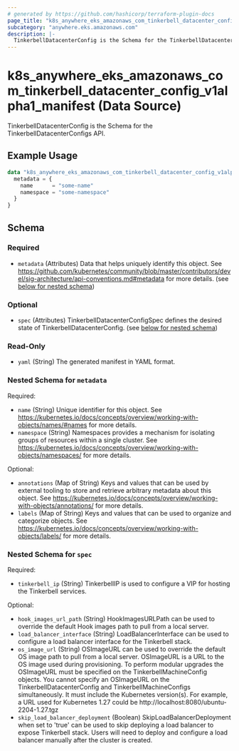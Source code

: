 ```yaml
---
# generated by https://github.com/hashicorp/terraform-plugin-docs
page_title: "k8s_anywhere_eks_amazonaws_com_tinkerbell_datacenter_config_v1alpha1_manifest Data Source - terraform-provider-k8s"
subcategory: "anywhere.eks.amazonaws.com"
description: |-
  TinkerbellDatacenterConfig is the Schema for the TinkerbellDatacenterConfigs API.
---
```


# k8s_anywhere_eks_amazonaws_com_tinkerbell_datacenter_config_v1alpha1_manifest (Data Source)

TinkerbellDatacenterConfig is the Schema for the TinkerbellDatacenterConfigs API.

## Example Usage

```terraform
data "k8s_anywhere_eks_amazonaws_com_tinkerbell_datacenter_config_v1alpha1_manifest" "example" {
  metadata = {
    name      = "some-name"
    namespace = "some-namespace"
  }
}
```

<!-- schema generated by tfplugindocs -->
## Schema

### Required

- `metadata` (Attributes) Data that helps uniquely identify this object. See https://github.com/kubernetes/community/blob/master/contributors/devel/sig-architecture/api-conventions.md#metadata for more details. (see [below for nested schema](#nestedatt--metadata))

### Optional

- `spec` (Attributes) TinkerbellDatacenterConfigSpec defines the desired state of TinkerbellDatacenterConfig. (see [below for nested schema](#nestedatt--spec))

### Read-Only

- `yaml` (String) The generated manifest in YAML format.

<a id="nestedatt--metadata"></a>
### Nested Schema for `metadata`

Required:

- `name` (String) Unique identifier for this object. See https://kubernetes.io/docs/concepts/overview/working-with-objects/names/#names for more details.
- `namespace` (String) Namespaces provides a mechanism for isolating groups of resources within a single cluster. See https://kubernetes.io/docs/concepts/overview/working-with-objects/namespaces/ for more details.

Optional:

- `annotations` (Map of String) Keys and values that can be used by external tooling to store and retrieve arbitrary metadata about this object. See https://kubernetes.io/docs/concepts/overview/working-with-objects/annotations/ for more details.
- `labels` (Map of String) Keys and values that can be used to organize and categorize objects. See https://kubernetes.io/docs/concepts/overview/working-with-objects/labels/ for more details.


<a id="nestedatt--spec"></a>
### Nested Schema for `spec`

Required:

- `tinkerbell_ip` (String) TinkerbellIP is used to configure a VIP for hosting the Tinkerbell services.

Optional:

- `hook_images_url_path` (String) HookImagesURLPath can be used to override the default Hook images path to pull from a local server.
- `load_balancer_interface` (String) LoadBalancerInterface can be used to configure a load balancer interface for the Tinkerbell stack.
- `os_image_url` (String) OSImageURL can be used to override the default OS image path to pull from a local server. OSImageURL is a URL to the OS image used during provisioning. To perform modular upgrades the OSImageURL must be specified on the TinkerbellMachineConfig objects. You cannot specify an OSImageURL on the TinkerbellDatacenterConfig and TinkerbellMachineConfigs simultaneously. It must include the Kubernetes version(s). For example, a URL used for Kubernetes 1.27 could be http://localhost:8080/ubuntu-2204-1.27.tgz
- `skip_load_balancer_deployment` (Boolean) SkipLoadBalancerDeployment when set to 'true' can be used to skip deploying a load balancer to expose Tinkerbell stack. Users will need to deploy and configure a load balancer manually after the cluster is created.
